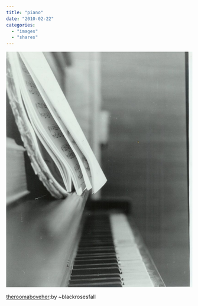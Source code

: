 ```yaml
---
title: "piano"
date: "2010-02-22"
categories: 
  - "images"
  - "shares"
---
```


![](images/tumblr_kx4xfitemG1qausoxo1_1280-809x1024.jpg)

[theroomaboveher](http://theroomaboveher.tumblr.com/post/363985018/piano-by):by ~blackrosesfall

